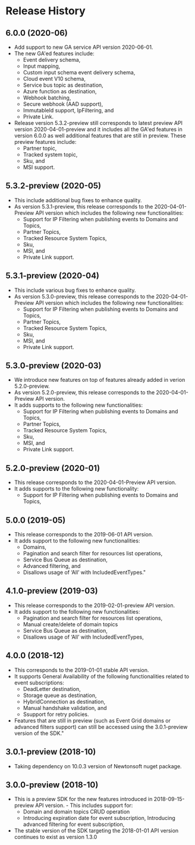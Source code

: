 # Release History

## 6.0.0 (2020-06)
- Add support to new GA service API version 2020-06-01.
- The new GA'ed features include:
	* Event delivery schema,
	* Input mapping,
	* Custom input schema event delivery schema,
	* Cloud event V10 schema,
	* Service bus topic as destination,
	* Azure function as destination,
	* Webhook batching,
	* Secure webhook (AAD support),
	* ImmutableId support, IpFiltering, and
	* Private Link.
- Release version 5.3.2-preview still corresponds to latest preview API version 2020-04-01-preview and it includes all the GA'ed features in version 6.0.0 as well additional features that are still in preview. These preview features include:
	* Partner topic,
   	* Tracked system topic,
	* Sku, and
	* MSI support.

## 5.3.2-preview (2020-05)
- This include additional bug fixes to enhance quality.
- As version 5.3.1-preview, this release corresponds to the 2020-04-01-Preview API version which includes the following new functionalities: 
	* Support for IP Filtering when publishing events to Domains and Topics,
	* Partner Topics,
	* Tracked Resource System Topics,
	* Sku,
	* MSI, and
	* Private Link support.

## 5.3.1-preview (2020-04)
- This include various bug fixes to enhance quality.
- As version 5.3.0-preview, this release corresponds to the 2020-04-01-Preview API version which includes the following new functionalities: 
	* Support for IP Filtering when publishing events to Domains and Topics,
	* Partner Topics,
	* Tracked Resource System Topics,
	* Sku,
	* MSI, and
	* Private Link support.

## 5.3.0-preview (2020-03)
- We introduce new features on top of features already added in verion 5.2.0-preview. 
- As version 5.2.0-preview, this release corresponds to the 2020-04-01-Preview API version.
- It adds supports to the following new functionalities: 
	* Support for IP Filtering when publishing events to Domains and Topics,
	* Partner Topics,
	* Tracked Resource System Topics,
	* Sku,
	* MSI, and
	* Private Link support.

## 5.2.0-preview (2020-01)
- This release corresponds to the 2020-04-01-Preview API version.
- It adds supports to the following new functionality:
	* Support for IP Filtering when publishing events to Domains and Topics,

## 5.0.0 (2019-05)
- This release corresponds to the 2019-06-01 API version.
- It adds support to the following new functionalities:
	* Domains,
	* Pagination and search filter for resources list operations,
	* Service Bus Queue as destination,
	* Advanced filtering, and
	* Disallows usage of ‘All’ with IncludedEventTypes."

## 4.1.0-preview (2019-03)
- This release corresponds to the 2019-02-01-preview API version.
- It adds support to the following new functionalities:
	* Pagination and search filter for resources list operations,
	* Manual create/delete of domain topics
	* Service Bus Queue as destination,
	* Disallows usage of ‘All’ with IncludedEventTypes,

## 4.0.0 (2018-12)
- This corresponds to the 2019-01-01 stable API version.
- It supports General Availability of the following functionalities related to event subscriptions:
	* DeadLetter destination,
	* Storage queue as destination,
	* HybridConnection as destination,
	* Manual handshake validation, and 
	* Ssupport for retry policies.
- Features that are still in preview (such as Event Grid domains or advanced filters support) can still be accessed using the 3.0.1-preview version of the SDK."

## 3.0.1-preview (2018-10)
- Taking dependency on 10.0.3 version of Newtonsoft nuget package.

## 3.0.0-preview (2018-10)
- This is a preview SDK for the new features introduced in 2018-09-15-preview API version. - This includes support for:
	* Domain and domain topics CRUD operation
	* Introducing expiration date for event subscription, 
	Introducing advanced filtering for event subscription, 
- The stable version of the SDK targeting the 2018-01-01 API version continues to exist as version 1.3.0